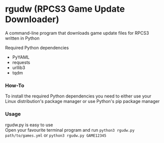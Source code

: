 # rgudw (RPCS3 Game Update Downloader)
A command-line program that downloads game update files for RPCS3 written in Python  

Required Python dependencies  
  - PyYAML  
  - requests  
  - urllib3  
  - tqdm  

### How-To  
To install the required Python dependencies you need to either use your Linux distribution's package manager or use Python's pip package manager  

### Usage
rgudw.py is easy to use  
Open your favourite terminal program and run `python3 rgudw.py path/to/games.yml` or `python3 rgudw.py GAME12345`  
